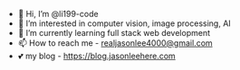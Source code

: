 - 👋 Hi, I’m @li199-code
- 👀 I’m interested in computer vision, image processing, AI
- 🌱 I’m currently learning full stack web development
- 📫 How to reach me - realjasonlee4000@gmail.com
- 💕 my blog - https://blog.jasonleehere.com

<!---
li199-code/li199-code is a ✨ special ✨ repository because its `README.md` (this file) appears on your GitHub profile.
You can click the Preview link to take a look at your changes.
--->
